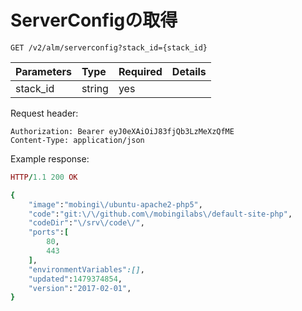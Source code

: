 # ServerConfigの取得

```text
GET /v2/alm/serverconfig?stack_id={stack_id}
```

| **Parameters** | **Type** | **Required** | **Details** |
| :--- | :--- | :--- | :--- |
| stack\_id | string | yes |  |

Request header:

```text
Authorization: Bearer eyJ0eXAiOiJ83fjQb3LzMeXzQfME
Content-Type: application/json
```

Example response:

```ruby
HTTP/1.1 200 OK

{
    "image":"mobingi\/ubuntu-apache2-php5",
    "code":"git:\/\/github.com\/mobingilabs\/default-site-php",
    "codeDir":"\/srv\/code\/",
    "ports":[
        80,
        443
    ],
    "environmentVariables":[],
    "updated":1479374854,
    "version":"2017-02-01",
}
```

